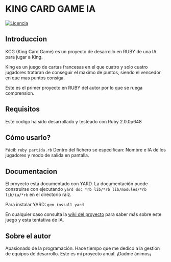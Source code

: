 # KING CARD GAME IA

[![Licencia](http://img.shields.io/badge/license-MIT-yellowgreen.svg)](http://img.shields.io/badge/license-MIT-yellowgreen.svg)

## Introduccion

KCG (King Card Game) es un proyecto de desarrollo en RUBY de una IA para jugar a King.

King es un juego de cartas francesas en el que cuatro y solo cuatro jugadores trataran de conseguir el maximo de puntos, siendo el vencedor en que mas puntos consiga.

Este es el primer proyecto en RUBY del autor por lo que se ruega comprension.

## Requisitos

Este codigo ha sido desarrollado y testeado con Ruby 2.0.0p648

## Cómo usarlo?

Fácil: `ruby partida.rb`
Dentro del fichero se especifican: Nombre e IA de los jugadores y modo de salida en pantalla.

## Documentacion

El proyecto está documentado con YARD. La documentación puede construirse con ejecutando `yard doc *rb lib/*rb lib/modules/*rb lib/ia/*rb` en el directorio raíz.

Para instalar YARD: `gem install yard`

En cualquier caso consulta la [wiki del proyecto](https://github.com/old-wyrm/king/wiki) para saber más sobre este juego y esta tentativa de IA.

## Sobre el autor

Apasionado de la programación. Hace tiempo que me dedico a la gestión de equipos de desarrollo. Este es mi proyecto anual. ¡Dadme ánimos¡

